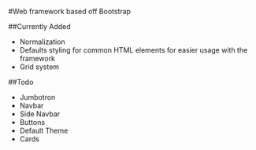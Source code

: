 #Web framework based off Bootstrap

##Currently Added

*   Normalization
*   Defaults styling for common HTML elements for easier usage with the framework
*   Grid system

##Todo

*   Jumbotron
*   Navbar
*   Side Navbar
*   Buttons
*   Default Theme
*   Cards
